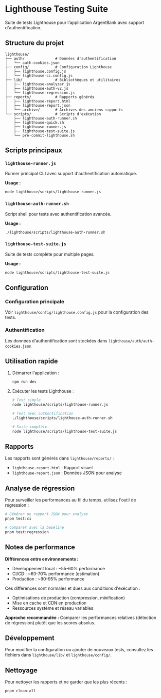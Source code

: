 <!-- @format -->

# Lighthouse Testing Suite

Suite de tests Lighthouse pour l'application ArgentBank avec support d'authentification.

## Structure du projet

```plaintext
lighthouse/
├── auth/              # Données d'authentification
│   └── auth-cookies.json
├── config/            # Configuration Lighthouse
│   ├── lighthouse.config.js
│   └── lighthouse-ci.config.js
├── lib/               # Bibliothèques et utilitaires
│   ├── lighthouse-analyzer.js
│   ├── lighthouse-auth-v2.js
│   └── lighthouse-regression.js
├── reports/           # Rapports générés
│   ├── lighthouse-report.html
│   ├── lighthouse-report.json
│   └── archive/       # Archives des anciens rapports
└── scripts/           # Scripts d'exécution
    ├── lighthouse-auth-runner.sh
    ├── lighthouse-quick.sh
    ├── lighthouse-runner.js
    ├── lighthouse-test-suite.js
    └── pre-commit-lighthouse.sh
```

## Scripts principaux

### `lighthouse-runner.js`

Runner principal CLI avec support d'authentification automatique.

**Usage :**

```bash
node lighthouse/scripts/lighthouse-runner.js
```

### `lighthouse-auth-runner.sh`

Script shell pour tests avec authentification avancée.

**Usage :**

```bash
./lighthouse/scripts/lighthouse-auth-runner.sh
```

### `lighthouse-test-suite.js`

Suite de tests complète pour multiple pages.

**Usage :**

```bash
node lighthouse/scripts/lighthouse-test-suite.js
```

## Configuration

### Configuration principale

Voir `lighthouse/config/lighthouse.config.js` pour la configuration des tests.

### Authentification

Les données d'authentification sont stockées dans `lighthouse/auth/auth-cookies.json`.

## Utilisation rapide

1. Démarrer l'application :

   ```bash
   npm run dev
   ```

2. Exécuter les tests Lighthouse :

   ```bash
   # Test simple
   node lighthouse/scripts/lighthouse-runner.js

   # Test avec authentification
   ./lighthouse/scripts/lighthouse-auth-runner.sh

   # Suite complète
   node lighthouse/scripts/lighthouse-test-suite.js
   ```

## Rapports

Les rapports sont générés dans `lighthouse/reports/` :

- `lighthouse-report.html` : Rapport visuel
- `lighthouse-report.json` : Données JSON pour analyse

## Analyse de régression

Pour surveiller les performances au fil du temps, utilisez l'outil de régression :

```bash
# Générer un rapport JSON pour analyse
pnpm test:ci

# Comparer avec la baseline
pnpm test:regression
```

## Notes de performance

**Différences entre environnements :**

- Développement local : ~55-60% performance
- CI/CD : ~60-70% performance (estimation)
- Production : ~90-95% performance

Ces différences sont normales et dues aux conditions d'exécution :

- Optimisations de production (compression, minification)
- Mise en cache et CDN en production
- Ressources système et réseau variables

**Approche recommandée :** Comparer les performances relatives (détection de régression) plutôt que les scores absolus.

## Développement

Pour modifier la configuration ou ajouter de nouveaux tests, consultez les fichiers dans `lighthouse/lib/` et `lighthouse/config/`.

## Nettoyage

Pour nettoyer les rapports et ne garder que les plus récents :

```bash
pnpm clean:all
```
